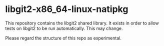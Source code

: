 # libgit2-x86_64-linux-natipkg

This repository contains the libgit2 shared library. It exists in order
to allow tests on libgit2 to be run automatically. This may change.

Please regard the structure of this repo as experimental.
